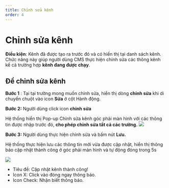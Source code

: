 ```yaml
---
title: Chỉnh sửa kênh
order: 4
---
```


# Chỉnh sửa kênh
**Điều kiện**: Kênh đã được tạo ra trước đó và có hiển thị tại danh sách kênh. Chức năng này giúp người dùng CMS thực hiện chỉnh sửa các thông kênh kể cả trường hợp **kênh đang được chạy**.

 ## Để chỉnh sửa kênh

 **Bước 1** : Tại tại trường mong muốn chỉnh sửa, hiển thị dòng **chỉnh sửa** khi di chuyển chuột vào icon **Sửa** ở cột Hành động.

 **Bước 2:** Người dùng click icon **chỉnh sửa**

 Hệ thống hiển thị Pop-up Chỉnh sửa kênh góc phải màn hình với các thông tin được nhập trước đó, **cho phép chỉnh sửa tất cả các trường.** ![](../image/pop-up-edit-channel.png)

 **Bước 3:** Người dùng thực hiện chỉnh sửa và bấm nút **Lưu.**

 Hệ thống thực hiện lưu các thông tin mới vừa được cập nhật, hiển thị thông báo cập nhật thành công ở góc phải màn hình và tự động đóng trong 5s

 ![](../image/notice-edit-success.png)

 * Tiêu đề: Cập nhật kênh thành công!
 * Icon X: Click vào đóng ngay thông báo.
 * Icon Check: Nhận biết thông báo.